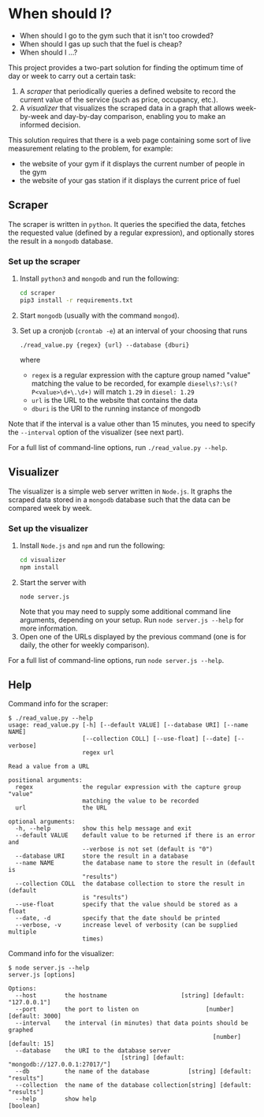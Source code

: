 # When should I?
- When should I go to the gym such that it isn't too crowded?
- When should I gas up such that the fuel is cheap?
- When should I ...?

This project provides a two-part solution for finding the optimum time of day or week to carry out a certain task:

1. A _scraper_ that periodically queries a defined website to record the current value of the service (such as price, occupancy, etc.).
2. A _visualizer_ that visualizes the scraped data in a graph that allows week-by-week and day-by-day comparison, enabling you to make an informed decision. 

This solution requires that there is a web page containing some sort of live measurement relating to the problem, for example:
- the website of your gym if it displays the current number of people in the gym
- the website of your gas station if it displays the current price of fuel

## Scraper

The scraper is written in `python`. It queries the specified the data, fetches the requested value (defined by a regular expression), and optionally stores the result in a `mongodb` database. 

### Set up the scraper

1. Install `python3` and `mongodb` and run the following:

   ```bash
   cd scraper
   pip3 install -r requirements.txt
   ```

2. Start `mongodb` (usually with the command `mongod`).
3. Set up a cronjob (`crontab -e`) at an interval of your choosing that runs
   ```
   ./read_value.py {regex} {url} --database {dburi}
   ```
   where
   - `regex` is a regular expression with the capture group named "value" matching the value to be recorded, for example `diesel\s?:\s(?P<value>\d+\.\d+)` will match `1.29` in `diesel: 1.29`
   - `url` is the URL to the website that contains the data
   - `dburi` is the URI to the running instance of mongodb
    
Note that if the interval is a value other than 15 minutes, you need to specify the `--interval` option of the visualizer (see next part).

For a full list of command-line options, run `./read_value.py --help`.


## Visualizer

The visualizer is a simple web server written in `Node.js`. It graphs the scraped data stored in a `mongodb` database such that the data can be compared week by week. 

### Set up the visualizer

1. Install `Node.js` and `npm` and run the following: 
   ```bash
   cd visualizer
   npm install
   ```
2. Start the server with
   ```
   node server.js
   ```
   Note that you may need to supply some additional command line arguments, depending on your setup. Run `node server.js --help` for more information.
3. Open one of the URLs displayed by the previous command (one is for daily, the other for weekly comparison). 

For a full list of command-line options, run `node server.js --help`.

## Help

Command info for the scraper:
```
$ ./read_value.py --help
usage: read_value.py [-h] [--default VALUE] [--database URI] [--name NAME]
                     [--collection COLL] [--use-float] [--date] [--verbose]
                     regex url

Read a value from a URL

positional arguments:
  regex              the regular expression with the capture group "value"
                     matching the value to be recorded
  url                the URL

optional arguments:
  -h, --help         show this help message and exit
  --default VALUE    default value to be returned if there is an error and
                     --verbose is not set (default is "0")
  --database URI     store the result in a database
  --name NAME        the database name to store the result in (default is
                     "results")
  --collection COLL  the database collection to store the result in (default
                     is "results")
  --use-float        specify that the value should be stored as a float
  --date, -d         specify that the date should be printed
  --verbose, -v      increase level of verbosity (can be supplied multiple
                     times)
```

Command info for the visualizer:

```
$ node server.js --help
server.js [options]

Options:
  --host        the hostname                     [string] [default: "127.0.0.1"]
  --port        the port to listen on                   [number] [default: 3000]
  --interval    the interval (in minutes) that data points should be graphed
                                                          [number] [default: 15]
  --database    the URI to the database server
                                [string] [default: "mongodb://127.0.0.1:27017/"]
  --db          the name of the database           [string] [default: "results"]
  --collection  the name of the database collection[string] [default: "results"]
  --help        show help                                              [boolean]
```